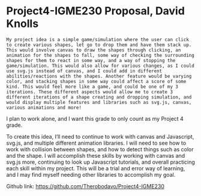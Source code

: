 # Project4-IGME230 Proposal, David Knolls

	My project idea is a simple game/simulation where the user can click to create various shapes, let go to drop them and have them stack up. This would involve canvas to draw the shapes through clicking, an animation for the shapes to fall, some way of checking the surrounding shapes for them to react in some way, and a way of stopping the game/simulation. This would also allow for various changes, as I could use svg.js instead of canvas, and I could add in different abilities/reactions with the shapes. Another feature would be varying color, and stacking shapes in some way could affect a score of some kind. This would feel more like a game, and could be one of my 3 iterations. These different aspects would allow me to create 3 different iterations of a shape creating and dropping simulation, and would display multiple features and libraries such as svg.js, canvas, various animations and more!

I plan to work alone, and I want this grade to only count as my Project 4 grade.

To create this idea, I’ll need to continue to work with canvas and Javascript, svg.js, and multiple different animation libraries. I will need to see how to work with collision between shapes, and how to detect things such as color and the shape. I will accomplish these skills by working with canvas and svg.js more, continuing to look up Javascript tutorials, and overall practicing each skill within my project. This will be a trial and error way of learning, and I may find myself needing other libraries to accomplish my goal.

Github link: https://github.com/Therobodavo/Project4-IGME230
